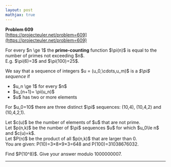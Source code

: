 ```yaml
---
layout: post
mathjax: true
---
```

**Problem 609**  
[https://projecteuler.net/problem=609](https://projecteuler.net/problem=609)

<p>
For every $n \ge 1$ the <b>prime-counting</b> function $\pi(n)$ is equal to the number of primes
not exceeding $n$.<br />
E.g. $\pi(6)=3$ and $\pi(100)=25$.
</p>
<p>
We say that a sequence of integers $u  = (u_0,\cdots,u_m)$ is a <i>$\pi$ sequence</i> if 
</p><ul>
<li> $u_n \ge 1$ for every $n$
</li><li> $u_{n+1}= \pi(u_n)$
</li><li> $u$ has two or more elements
</li></ul>
<p>
For $u_0=10$ there are three distinct $\pi$ sequences: (10,4),  (10,4,2) and (10,4,2,1).
</p>
<p>
Let  $c(u)$ be the number of elements of $u$ that are not prime.<br />
Let $p(n,k)$ be the number of $\pi$ sequences $u$  for which $u_0\le n$ and $c(u)=k$.<br />
Let $P(n)$ be the product of all $p(n,k)$ that are larger than 0.<br />
You are given: P(10)=3×8×9×3=648 and P(100)=31038676032.
</p>
<p>
Find $P(10^8)$. Give your answer modulo 1000000007. 
</p>



---
